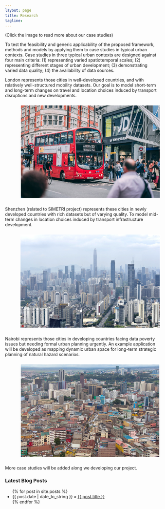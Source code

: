 ```yaml
---
layout: page
title: Research
tagline:
---
```



(Click the image to read more about our case studies)

To test the feasibility and generic applicability of the proposed framework, methods and models by applying them to case studies in typical urban contexts. Case studies in three typical urban contexts are designed against four main criteria: (1) representing varied spatiotemporal scales; (2) representing different stages of urban development; (3) demonstrating varied data quality; (4) the availability of data sources. 


London represents those cities in well-developed countries, and with relatively well-structured mobility datasets.
Our goal is to model short-term and long-term changes on travel and location choices induced by transport disruptions and new developments.
<figure style="width:100%; padding:10px;" >
	<a href="https://c-zhong-ucl-ac-uk.github.io/realTRIPS/london.html">
		<img src="/figures/cities/london.png"/>
	</a>
</figure>



Shenzhen (related to SIMETRI project) represents these cities in newly developed countries with rich datasets but of varying quality. 
To model mid-term changes in location choices induced by transport infrastructure development. 
<figure style="width:100%; padding:10px;" >
	<a href="https://c-zhong-ucl-ac-uk.github.io/realTRIPS/shenzhen.html">
		<img src="/figures/cities/shenzhen.png"/>
	</a>
</figure>


Nairobi represents those cities in developing countries facing data poverty issues but needing formal urban planning urgently. 
An example application will be developed as mapping dynamic urban space for long-term strategic planning of natural hazard scenarios.

<figure style="width:100%; padding:10px;" >
	<a href="https://c-zhong-ucl-ac-uk.github.io/realTRIPS/nairobi.html">
		<img src="/figures/cities/nairobi.png"/>
	</a>
</figure>


More case studies will be added along we developing our project. 



### Latest Blog Posts

<ul class="posts">
  {% for post in site.posts %}
    <li><span>{{ post.date | date_to_string }}</span> &raquo; <a href="{{ post.url }}">{{ post.title }}</a></li>
  {% endfor %}
</ul>
